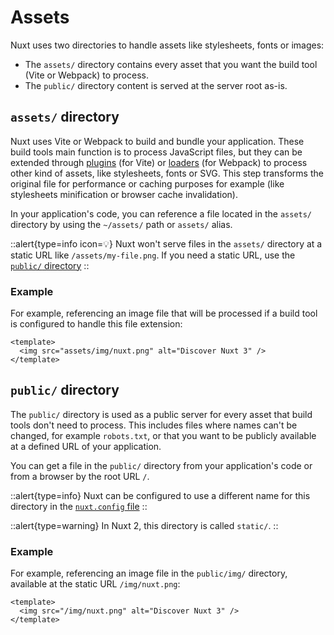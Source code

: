 # Assets

Nuxt uses two directories to handle assets like stylesheets, fonts or images:

- The `assets/` directory contains every asset that you want the build tool (Vite or Webpack) to process.
- The `public/` directory content is served at the server root as-is.

## `assets/` directory

Nuxt uses Vite or Webpack to build and bundle your application. These build tools main function is to process JavaScript files, but they can be extended through [plugins](https://vitejs.dev/plugins/) (for Vite) or [loaders](https://webpack.js.org/loaders/) (for Webpack) to process other kind of assets, like stylesheets, fonts or SVG. This step transforms the original file for performance or caching purposes for example (like stylesheets minification or browser cache invalidation).

In your application's code, you can reference a file located in the `assets/` directory by using the `~/assets/` path or `assets/` alias.

::alert{type=info icon=💡}
Nuxt won't serve files in the `assets/` directory at a static URL like `/assets/my-file.png`. If you need a static URL, use the [`public/` directory](#public-directory)
::

### Example

For example, referencing an image file that will be processed if a build tool is configured to handle this file extension:

```vue [app.vue]
<template>
  <img src="assets/img/nuxt.png" alt="Discover Nuxt 3" />
</template>
```

## `public/` directory

The `public/` directory is used as a public server for every asset that build tools don't need to process. This includes files where names can't be changed, for example `robots.txt`, or that you want to be publicly available at a defined URL of your application.

You can get a file in the `public/` directory from your application's code or from a browser by the root URL `/`.

::alert{type=info}
Nuxt can be configured to use a different name for this directory in the [`nuxt.config` file](/api/configuration/nuxt.config#public)
::

::alert{type=warning}
In Nuxt 2, this directory is called `static/`.
::

### Example

For example, referencing an image file in the `public/img/` directory, available at the static URL `/img/nuxt.png`:

```vue [app.vue]
<template>
  <img src="/img/nuxt.png" alt="Discover Nuxt 3" />
</template>
```
